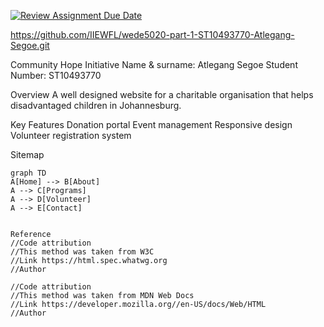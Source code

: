 [![Review Assignment Due Date](https://classroom.github.com/assets/deadline-readme-button-22041afd0340ce965d47ae6ef1cefeee28c7c493a6346c4f15d667ab976d596c.svg)](https://classroom.github.com/a/oiFBHqR2)

https://github.com/IIEWFL/wede5020-part-1-ST10493770-Atlegang-Segoe.git

Community Hope Initiative 
Name & surname: Atlegang Segoe
Student Number: ST10493770

Overview 
A well designed website for a charitable organisation that helps disadvantaged children in Johannesburg. 

Key Features 
Donation portal 
Event management 
Responsive design 
Volunteer registration system 

Sitemap 
```mermaid
graph TD
A[Home] --> B[About]
A --> C[Programs]
A --> D[Volunteer]
A --> E[Contact]


Reference
//Code attribution 
//This method was taken from W3C
//Link https://html.spec.whatwg.org
//Author

//Code attribution
//This method was taken from MDN Web Docs
//Link https://developer.mozilla.org//en-US/docs/Web/HTML
//Author 
